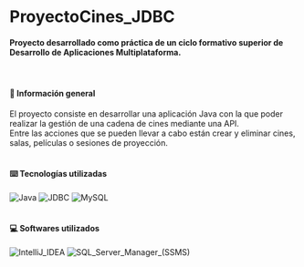 # ProyectoCines_JDBC
#### Proyecto desarrollado como práctica de un ciclo formativo superior de Desarrollo de Aplicaciones Multiplataforma.<br/>
<br/>

#### 📜 Información general
El proyecto consiste en desarrollar una aplicación Java con la que poder realizar la gestión de una cadena de cines mediante una API.<br/>
Entre las acciones que se pueden llevar a cabo están crear y eliminar cines, salas, películas o sesiones de proyección.
<br/><br/>
#### ⌨️ Tecnologías utilizadas
![Java](https://img.shields.io/badge/Java-d87b06?style=for-the-badge)
![JDBC](https://img.shields.io/badge/JDBC-d87b06?style=for-the-badge)
![MySQL](https://img.shields.io/badge/MySQL-00758f?style=for-the-badge)
<br/><br/>
#### 💻 Softwares utilizados
![IntelliJ_IDEA](https://img.shields.io/badge/IntelliJ_IDEA-f450a7?style=for-the-badge)
![SQL_Server_Manager_(SSMS)](https://img.shields.io/badge/SQL_Server_Manager_(SSMS)-d8ce1b?style=for-the-badge)
